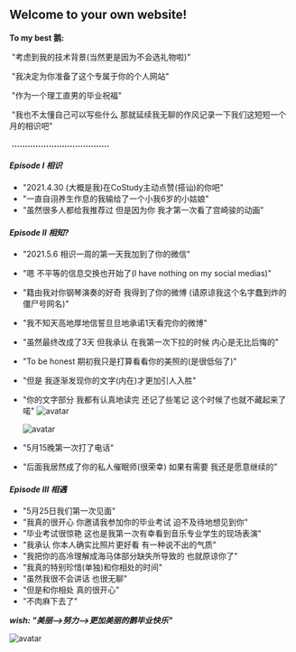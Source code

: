 ## Welcome to your own website!

**To my best 鹅:**

​        "考虑到我的技术背景(当然更是因为不会选礼物啦)"

​        "我决定为你准备了这个专属于你的个人网站"

​        "作为一个理工直男的毕业祝福"

​		"我也不太懂自己可以写些什么 那就延续我无聊的作风记录一下我们这短短一个月的相识吧"

​		 **.....................................** 



####   *Episode I 相识*

- "2021.4.30 (大概是我)在CoStudy主动点赞(搭讪)的你吧"
- "一直自诩养生作息的我输给了一个小我6岁的小姑娘"
- "虽然很多人都给我推荐过 但是因为你  我才第一次看了宫崎骏的动画"



####   *Episode II 相知?*

- "2021.5.6 相识一周的第一天我加到了你的微信"

- "嗯 不平等的信息交换也开始了(I have nothing on my social medias)"

- "籍由我对你钢琴演奏的好奇 我得到了你的微博 (请原谅我这个名字蠢到炸的僵尸号网名)"

- "我不知天高地厚地信誓旦旦地承诺1天看完你的微博"

- "虽然最终改成了3天 但我承认 在我第一次下拉的时候 内心是无比后悔的"

- "To be honest 期初我只是打算看看你的美照的(是很低俗了)"

- "但是 我逐渐发现你的文字(内在)才更加引人入胜"

- "你的文字部分 我都有认真地读完 还记了些笔记 这个时候了也就不藏起来了 喏"
  ![avatar](https://zihua19991111.github.io/my_pictures/pic1.jpeg)

  ![avatar](https://zihua19991111.github.io/my_pictures/pic2.jpeg)


- "5月15晚第一次打了电话"
- "后面我居然成了你的私人催眠师(很荣幸) 如果有需要 我还是愿意继续的"



#### *Episode III 相遇*

- "5月25日我们第一次见面"
- "我真的很开心 你邀请我参加你的毕业考试 迫不及待地想见到你"
- "毕业考试很惊艳 这也是我第一次有幸看到音乐专业学生的现场表演"
- "我承认 你本人确实比照片更好看 有一种说不出的气质"
- "我把你的高冷理解成海马体部分缺失所导致的 也就原谅你了"
- "我真的特别珍惜(单独)和你相处的时间"
- "虽然我很不会讲话 也很无聊"
- "但是和你相处 真的很开心"
- "不肉麻下去了"

***wish: "美丽-->努力-->更加美丽的鹅毕业快乐"***

![avatar](https://zihua19991111.github.io/my_pictures/pic3.jpeg)
